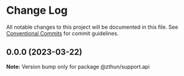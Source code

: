# Change Log

All notable changes to this project will be documented in this file.
See [Conventional Commits](https://conventionalcommits.org) for commit guidelines.

## 0.0.0 (2023-03-22)

**Note:** Version bump only for package @zthun/support.api
